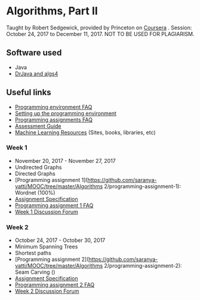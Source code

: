 # Algorithms, Part II

Taught by Robert Sedgewick, provided by Princeton on [Coursera](https://www.coursera.org/learn/algorithms-part2/) . Session: October 24, 2017 to December 11, 2017.
NOT TO BE USED FOR PLAGIARISM.

## Software used

* Java
* [DrJava and algs4](https://algs4.cs.princeton.edu/windows/)

## Useful links

* [Programming environment FAQ](http://www.csc.villanova.edu/~map/2053/s14/percolation/percolation-checklist.html)
* [Setting up the programming environment](https://algs4.cs.princeton.edu/windows/)
* [Programming assignments FAQ](https://www.cs.princeton.edu/courses/archive/fall15/cos226/assignments/faq.html)
* [Assessment Guide](https://www.coursera.org/learn/algorithms-part2/resources/EoHNB)
* [Machine Learning Resources](https://www.coursera.org/learn/machine-learning/resources/NrY2G) (Sites, books, libraries, etc)

### Week 1

* November 20, 2017 - November 27, 2017
* Undirected Graphs
* Directed Graphs
* [Programming assignment 1](https://github.com/saranya-vatti/MOOC/tree/master/Algorithms 2/programming-assignment-1): Wordnet (100%)
* [Assignment Specification](https://www.coursera.org/learn/algorithms-part2/programming/BCNsp/wordnet)
* [Programming assignment 1 FAQ](http://coursera.cs.princeton.edu/algs4/checklists/wordnet.html)
* [Week 1 Discussion Forum](https://www.coursera.org/learn/algorithms-part2/discussions/weeks/1)

### Week 2

* October 24, 2017 - October 30, 2017
* Minimum Spanning Trees
* Shortest paths
* [Programming assignment 2](https://github.com/saranya-vatti/MOOC/tree/master/Algorithms 2/programming-assignment-2): Seam Carving ()
* [Assignment Specification](https://www.coursera.org/learn/algorithms-part2/programming/cOdkz/seam-carving)
* [Programming assignment 2 FAQ](http://coursera.cs.princeton.edu/algs4/checklists/seam.html)
* [Week 2 Discussion Forum](https://www.coursera.org/learn/algorithms-part2/discussions/weeks/2)
